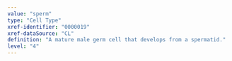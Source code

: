 ```yaml
---
value: "sperm"
type: "Cell Type"
xref-identifier: "0000019"
xref-dataSource: "CL"
definition: "A mature male germ cell that develops from a spermatid."
level: "4"
---
```

